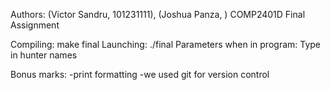 Authors: (Victor Sandru, 101231111), (Joshua Panza, )
COMP2401D Final Assignment

Compiling: 
            make final
Launching:
            ./final
Parameters when in program:
            Type in hunter names


Bonus marks:
    -print formatting
    -we used git for version control